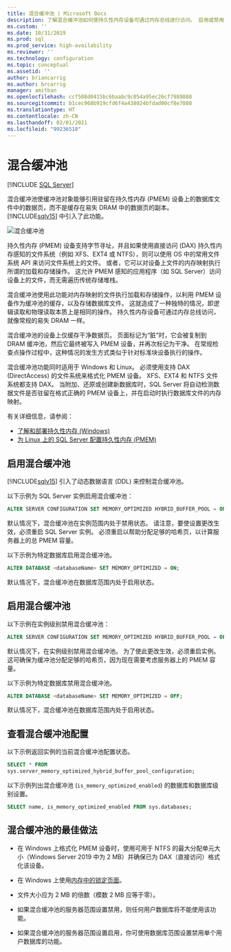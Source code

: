 ```yaml
---
title: 混合缓冲池 | Microsoft Docs
description: 了解混合缓冲池如何使持久性内存设备可通过内存总线进行访问。 启用或禁用此 SQL Server 2019 功能，查看最佳做法。
ms.custom: ''
ms.date: 10/31/2019
ms.prod: sql
ms.prod_service: high-availability
ms.reviewer: ''
ms.technology: configuration
ms.topic: conceptual
ms.assetid: ''
author: briancarrig
ms.author: brcarrig
manager: amitban
ms.openlocfilehash: ccf508d0415bc6baabc9c054a95ec26cf7989880
ms.sourcegitcommit: b1cec968b919cfd6f4a438024bfdad00cf8e7080
ms.translationtype: HT
ms.contentlocale: zh-CN
ms.lasthandoff: 02/01/2021
ms.locfileid: "99236518"
---
```

# <a name="hybrid-buffer-pool"></a>混合缓冲池
 [!INCLUDE [SQL Server](../../includes/applies-to-version/sqlserver.md)]

混合缓冲池使缓冲池对象能够引用驻留在持久性内存 (PMEM) 设备上的数据库文件中的数据页，而不是缓存在易失 DRAM 中的数据页的副本。 [!INCLUDE[sqlv15](../../includes/sssql19-md.md)] 中引入了此功能。

![混合缓冲池](./media/hybrid-buffer-pool.png)

持久性内存 (PMEM) 设备支持字节寻址，并且如果使用直接访问 (DAX) 持久性内存感知的文件系统（例如 XFS、EXT4 或 NTFS），则可以使用 OS 中的常用文件系统 API 来访问文件系统上的文件。 或者，它可以对设备上文件的内存映射执行所谓的加载和存储操作。 这允许 PMEM 感知的应用程序（如 SQL Server）访问设备上的文件，而无需遍历传统存储堆栈。

混合缓冲池使用此功能对内存映射的文件执行加载和存储操作，以利用 PMEM 设备作为缓冲池的缓存，以及存储数据库文件。 这就造成了一种独特的情况，即逻辑读取和物理读取本质上是相同的操作。 持久性内存设备可通过内存总线访问，就像常规的易失 DRAM 一样。

混合缓冲池的设备上仅缓存干净数据页。 页面标记为“脏”时，它会被复制到 DRAM 缓冲池，然后它最终被写入 PMEM 设备，并再次标记为干净。 在常规检查点操作过程中，这种情况的发生方式类似于针对标准块设备执行的操作。

混合缓冲池功能同时适用于 Windows 和 Linux。 必须使用支持 DAX (DirectAccess) 的文件系统来格式化 PMEM 设备。 XFS、EXT4 和 NTFS 文件系统都支持 DAX。 当附加、还原或创建新数据库时，SQL Server 将自动检测数据文件是否驻留在格式正确的 PMEM 设备上，并在启动时执行数据库文件的内存映射。

有关详细信息，请参阅：

* [了解和部署持久性内存 (Windows)](/windows-server/storage/storage-spaces/deploy-pmem/)
* [为 Linux 上的 SQL Server 配置持久性内存 (PMEM)](../../linux/sql-server-linux-configure-pmem.md)


## <a name="enable-hybrid-buffer-pool"></a>启用混合缓冲池

[!INCLUDE[sqlv15](../../includes/sssql19-md.md)] 引入了动态数据语言 (DDL) 来控制混合缓冲池。

以下示例为 SQL Server 实例启用混合缓冲池：

```sql
ALTER SERVER CONFIGURATION SET MEMORY_OPTIMIZED HYBRID_BUFFER_POOL = ON;
```

默认情况下，混合缓冲池在实例范围内处于禁用状态。 请注意，要使设置更改生效，必须重启 SQL Server 实例。 必须重启以帮助分配足够的哈希页，以计算服务器上的总 PMEM 容量。

以下示例为特定数据库启用混合缓冲池。

```sql
ALTER DATABASE <databaseName> SET MEMORY_OPTIMIZED = ON;
```

默认情况下，混合缓冲池在数据库范围内处于启用状态。

## <a name="disable-hybrid-buffer-pool"></a>启用混合缓冲池

以下示例在实例级别禁用混合缓冲池：

```sql
ALTER SERVER CONFIGURATION SET MEMORY_OPTIMIZED HYBRID_BUFFER_POOL = OFF;
```

默认情况下，在实例级别禁用混合缓冲池。 为了使此更改生效，必须重启实例。 这可确保为缓冲池分配足够的哈希页，因为现在需要考虑服务器上的 PMEM 容量。

以下示例为特定数据库禁用混合缓冲池。

```sql
ALTER DATABASE <databaseName> SET MEMORY_OPTIMIZED = OFF;
```

默认情况下，混合缓冲池在数据库范围内处于启用状态。

## <a name="view-hybrid-buffer-pool-configuration"></a>查看混合缓冲池配置

以下示例返回实例的当前混合缓冲池配置状态。

```sql
SELECT * FROM
sys.server_memory_optimized_hybrid_buffer_pool_configuration;
```

以下示例列出混合缓冲池 (`is_memory_optimized_enabled`) 的数据库和数据库级别设置。

```sql
SELECT name, is_memory_optimized_enabled FROM sys.databases;
```

## <a name="best-practices-for-hybrid-buffer-pool"></a>混合缓冲池的最佳做法

 - 在 Windows 上格式化 PMEM 设备时，使用可用于 NTFS 的最大分配单元大小（Windows Server 2019 中为 2 MB）并确保已为 DAX（直接访问）格式化该设备。

 - 在 Windows 上使用[内存中的锁定页面](./enable-the-lock-pages-in-memory-option-windows.md)。

 - 文件大小应为 2 MB 的倍数（模数 2 MB 应等于零）。

 - 如果混合缓冲池的服务器范围设置禁用，则任何用户数据库将不能使用该功能。

 - 如果混合缓冲池的服务器范围设置启用，你可使用数据库范围设置禁用单个用户数据库的功能。
